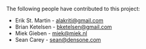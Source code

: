 The following people have contributed to this project:

* Erik St. Martin - alakriti@gmail.com
* Brian Ketelsen - bketelsen@gmail.com
* Miek Gieben - miek@miek.nl
* Sean Carey - sean@densone.com
